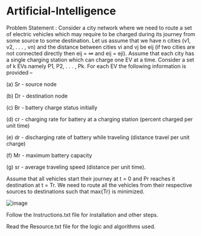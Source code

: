 # Artificial-Intelligence

Problem Statement :
Consider a city network where we need to route a set of electric vehicles which may require to be charged during its journey from some source to some destination. Let us assume that we have n cities (v1, v2, . . . , vn) and the distance between cities vi and vj be eij (if two cities are not connected directly then eij = ∞ and eij = eji). Assume that each city has a single charging station which can charge one EV at a time. Consider a set of k EVs namely P1, P2, . . . , Pk. For each EV the following information is provided –

(a) Sr - source node

(b) Dr - destination node

(c) Br - battery charge status initially

(d) cr - charging rate for battery at a charging station (percent charged per unit time)

(e) dr - discharging rate of battery while traveling (distance travel per unit charge)

(f) Mr - maximum battery capacity

(g) sr - average traveling speed (distance per unit time).

Assume that all vehicles start their journey at t = 0 and Pr reaches it destination at t = Tr. We need to route all the vehicles from their respective sources to destinations such that max{Tr} is minimized.

![image](https://user-images.githubusercontent.com/63944682/112748727-5add6280-8fdb-11eb-9a20-9db208bdde94.png)

Follow the Instructions.txt file for installation and other steps.

Read the Resource.txt file for the logic and algorithms used.

